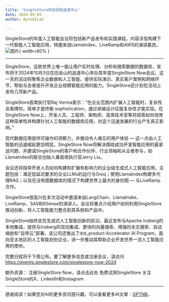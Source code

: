 ```yaml
---
title: 'SingleStore现在回到追逐中心'
date: 2024-09-09
author: ByteAILab

---
```


SingleStore的年度人工智能会议将包括新产品发布和实践课程，内容涉及构建下一代智能人工智能应用，特邀来自LlamaIndex、LiveRamp和AWS的演讲嘉宾。![图片](https://ai-techpark.com/wp-content/uploads/2024/09/SingleSto-960x540.jpg){ width=60% }

---


SingleStore，这款世界上唯一能让用户实时处理、分析和搜索数据的数据库，宣布将于2024年10月3日在旧金山的追逐中心举办其年度SingleStore Now会议。这一天的活动将聚焦企业数据和人工智能，提供实际演示、真实客户案例和网络环节，帮助与会者提升开发企业规模智能应用的能力。SingleStore还计划在活动上发布几项新产品。

SingleStore首席执行官Raj Verma表示：“在企业范围内扩展人工智能时，复杂性会束缚你。简单才是终极 sophistication，通过卓越设计征服复杂性才能实现。在SingleStore Now上，开发人员、工程师、架构师、首席技术官等将探索如何培育这种简单性并构建针对人工智能的数据库应用，对这个迅速发展的行业产生真正影响。”

现代数据应用提供可操作的洞察力，并推动令人难忘的用户体验 — 这一点由人工智能的迅速崛起更加明显。SingleStore Now将解决围绕成功开发智能应用的最紧迫问题，并邀请SingleStore的客户和合作伙伴、行业领袖和从业者参与，如LlamaIndex的联合创始人兼首席执行官Jerry Liu。

会议还将指导开发人员如何构建和扩展有影响力的企业级生成式人工智能应用，主题包括：满足低延迟要求的企业LLMs的运行与Groq；使用LlamaIndex构建多代理RAG；以及在没有图数据库的情况下构建世界上最大的身份图 — 与LiveRamp合作。

SingleStore很高兴在本次活动中邀请来自LangChain、LlamaIndex、LiveRamp、SAS和6Sense的演讲人。会议将重点介绍用户如何利用SingleStore推动创新，将人工智能能力整合到其系统和产品中。

SingleStore始终走在生成式人工智能创新的前沿，最近宣布与Apache Iceberg的本地集成，提供与Iceberg的双向集成、更快的向量搜索、增强的全文搜索、自动缩放和“自带云”部署。该公司还推出了dot_product Accelerator AI Program，面向亚太地区的人工智能初创企业，进一步推动其帮助企业开发世界一流人工智能应用的使命。

完整日程将于下周公布。要了解更多信息或注册会议，请访问 https://events.singlestore.com/singlestore-now-2024

额外资源：
注册SingleStore Now，请点击此处
免费试用SingleStore
关注SingleStore的X、LinkedIn和Instagram

---
感谢阅读！如果您对AI的更多资讯感兴趣，可以查看更多AI文章：[GPTNB](https://gptnb.com)。